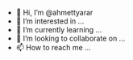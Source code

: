 - 👋 Hi, I’m @ahmettyarar
- 👀 I’m interested in ...
- 🌱 I’m currently learning ...
- 💞️ I’m looking to collaborate on ...
- 📫 How to reach me ...

<!---
ahmettyarar/ahmettyarar is a ✨ special ✨ repository because its `README.md` (this file) appears on your GitHub profile.
You can click the Preview link to take a look at your changes.
--->
